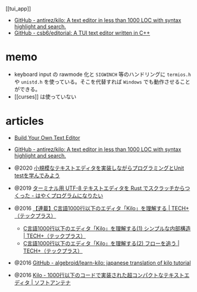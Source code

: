 [[tui_app]]

- [GitHub - antirez/kilo: A text editor in less than 1000 LOC with syntax highlight and search.](https://github.com/antirez/kilo)
- [GitHub - csb6/editorial: A TUI text editor written in C++](https://github.com/csb6/editorial)

# memo
- keyboard input の rawmode 化と `SIGWINCH` 等のハンドリングに `termios.h` や `unistd.h` を使っている。そこを代替すれば `Windows` でも動作させることができる。
- [[curses]] は使っていない

# articles
- [Build Your Own Text Editor](https://viewsourcecode.org/snaptoken/kilo/)
- [GitHub - antirez/kilo: A text editor in less than 1000 LOC with syntax highlight and search.](https://github.com/antirez/kilo)

- @2020 [小規模なテキストエディタを実装しながらプログラミングとUnit testを学んでみよう](https://zenn.dev/freddiefujiwara/articles/652c59bf65894f2eb76d)
- @2019 [ターミナル用 UTF-8 テキストエディタを Rust でスクラッチからつくった - はやくプログラムになりたい](https://rhysd.hatenablog.com/entry/2019/08/29/091753) 

- @2016 [【連載】C言語1000行以下のエディタ「Kilo」を理解する | TECH+（テックプラス）](https://news.mynavi.jp/techplus/series/kilo/)
	- [C言語1000行以下のエディタ「Kilo」を理解する(1) シンプルな内部構造 | TECH+（テックプラス）](https://news.mynavi.jp/techplus/article/kilo-1/)
	- [C言語1000行以下のエディタ「Kilo」を理解する(2) フローを追う | TECH+（テックプラス）](https://news.mynavi.jp/techplus/article/kilo-2/)
- @2016 [GitHub - algebroid/learn-kilo: japanese translation of kilo tutorial](https://github.com/algebroid/learn-kilo)


- @2016 [Kilo - 1000行以下のコードで実装された超コンパクトなテキストエディタ | ソフトアンテナ](https://softantenna.com/blog/kilo/)
